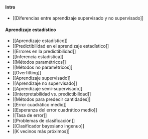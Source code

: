 #### Intro
- [[Diferencias entre aprendizaje supervisado y no supervisado]]

#### Aprendizaje estadístico
- [[Aprendizaje estadístico]]
- [[Predictibilidad en el aprendizaje estadístico]]
- [[Errores en la predictibilidad]]
- [[Inferencia estadística]]
- [[Métodos paramétricos]]
- [[Métodos no paramétricos]]
- [[Overfitting]]
- [[Aprendizaje supervisado]]
- [[Aprendizaje no supervisado]]
- [[Aprendizaje semi-supervisado]]
- [[Interpretabilidad vs. predictibilidad]]
- [[Métodos para predecir cantidades]]
- [[Error cuadrático medio]]
- [[Esperanza del error cuadrático medio]]
- [[Tasa de error]]
- [[Problemas de clasificación]]
- [[Clasificador bayesiano ingenuo]]
- [[K vecinos más próximos]]